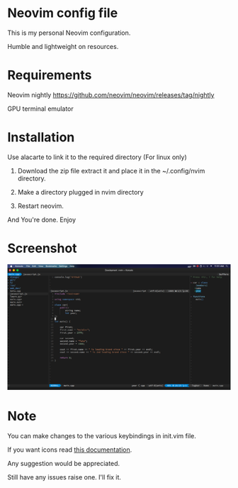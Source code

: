 # Neovim config file

This is my personal Neovim configuration.

Humble and lightweight on resources.

# Requirements

Neovim nightly https://github.com/neovim/neovim/releases/tag/nightly

GPU terminal emulator

# Installation

Use alacarte to link it to the required directory (For linux only)

1. Download the zip file extract it and place it in the ~/.config/nvim directory.

2. Make a directory plugged in nvim directory

3. Restart neovim.

And You're done. Enjoy

# Screenshot
![alt text](https://github.com/inferno-umar/neovim/blob/main/nvim.png)

# Note
You can make changes to the various keybindings in init.vim file.

If you want icons read [this documentation](https://github.com/ryanoasis/nerd-fonts#font-installation).

Any suggestion would be appreciated.

Still have any issues raise one. I'll fix it.
